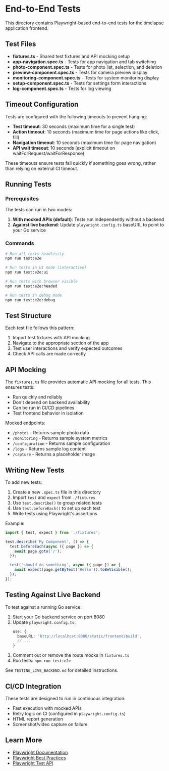 # End-to-End Tests

This directory contains Playwright-based end-to-end tests for the timelapse application frontend.

## Test Files

- **fixtures.ts** - Shared test fixtures and API mocking setup
- **app-navigation.spec.ts** - Tests for app navigation and tab switching
- **photo-component.spec.ts** - Tests for photo list, selection, and deletion
- **preview-component.spec.ts** - Tests for camera preview display
- **monitoring-component.spec.ts** - Tests for system monitoring display
- **setup-component.spec.ts** - Tests for settings form interactions
- **log-component.spec.ts** - Tests for log viewing

## Timeout Configuration

Tests are configured with the following timeouts to prevent hanging:

- **Test timeout**: 30 seconds (maximum time for a single test)
- **Action timeout**: 10 seconds (maximum time for page actions like click, fill)
- **Navigation timeout**: 10 seconds (maximum time for page navigation)
- **API wait timeout**: 10 seconds (explicit timeout on waitForRequest/waitForResponse)

These timeouts ensure tests fail quickly if something goes wrong, rather than relying on external CI timeout.

## Running Tests

### Prerequisites

The tests can run in two modes:

1. **With mocked APIs (default)**: Tests run independently without a backend
2. **Against live backend**: Update `playwright.config.ts` baseURL to point to your Go service

### Commands

```bash
# Run all tests headlessly
npm run test:e2e

# Run tests in UI mode (interactive)
npm run test:e2e:ui

# Run tests with browser visible
npm run test:e2e:headed

# Run tests in debug mode
npm run test:e2e:debug
```

## Test Structure

Each test file follows this pattern:

1. Import test fixtures with API mocking
2. Navigate to the appropriate section of the app
3. Test user interactions and verify expected outcomes
4. Check API calls are made correctly

## API Mocking

The `fixtures.ts` file provides automatic API mocking for all tests. This ensures tests:

- Run quickly and reliably
- Don't depend on backend availability
- Can be run in CI/CD pipelines
- Test frontend behavior in isolation

Mocked endpoints:
- `/photos` - Returns sample photo data
- `/monitoring` - Returns sample system metrics
- `/configuration` - Returns sample configuration
- `/logs` - Returns sample log content
- `/capture` - Returns a placeholder image

## Writing New Tests

To add new tests:

1. Create a new `.spec.ts` file in this directory
2. Import `test` and `expect` from `./fixtures`
3. Use `test.describe()` to group related tests
4. Use `test.beforeEach()` to set up each test
5. Write tests using Playwright's assertions

Example:
```typescript
import { test, expect } from './fixtures';

test.describe('My Component', () => {
  test.beforeEach(async ({ page }) => {
    await page.goto('/');
  });

  test('should do something', async ({ page }) => {
    await expect(page.getByText('Hello')).toBeVisible();
  });
});
```

## Testing Against Live Backend

To test against a running Go service:

1. Start your Go backend service on port 8080
2. Update `playwright.config.ts`:
   ```typescript
   use: {
     baseURL: 'http://localhost:8080/static/frontend/build',
     // ...
   }
   ```
3. Comment out or remove the route mocks in `fixtures.ts`
4. Run tests: `npm run test:e2e`

See `TESTING_LIVE_BACKEND.md` for detailed instructions.

## CI/CD Integration

These tests are designed to run in continuous integration:

- Fast execution with mocked APIs
- Retry logic on CI (configured in `playwright.config.ts`)
- HTML report generation
- Screenshot/video capture on failure

## Learn More

- [Playwright Documentation](https://playwright.dev)
- [Playwright Best Practices](https://playwright.dev/docs/best-practices)
- [Playwright Test API](https://playwright.dev/docs/api/class-test)
